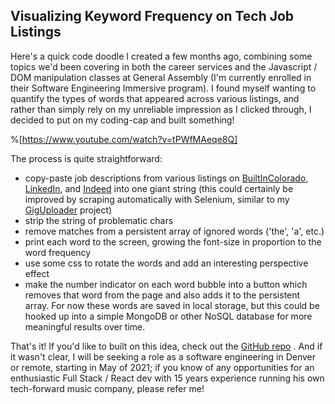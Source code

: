 ## Visualizing Keyword Frequency on Tech Job Listings

Here's a quick code doodle I created a few months ago, combining some topics we'd been covering in both the career services and the Javascript / DOM manipulation classes at General Assembly (I'm currently enrolled in their Software Engineering Immersive program). I found myself wanting to quantify the types of words that appeared across various listings, and rather than simply rely on my unreliable impression as I clicked through, I decided to put on my coding-cap and built something!

 %[https://www.youtube.com/watch?v=tPWfMAeqe8Q]

The process is quite straightforward: 
- copy-paste job descriptions from various listings on [BuiltInColorado](https://www.builtincolorado.com/), [LinkedIn](https://www.linkedin.com/in/benhammondmusic/), and [Indeed](https://www.indeed.com/) into one giant string (this could certainly be improved by scraping automatically with Selenium, similar to my  [GigUploader](https://github.com/benhammondmusic/songkick-bulk-upload)  project)
- strip the string of problematic chars
- remove matches from a persistent array of ignored words ('the', 'a', etc.) 
- print each word to the screen, growing the font-size in proportion to the word frequency
- use some css to rotate the words and add an interesting perspective effect
- make the number indicator on each word bubble into a button which removes that word from the page and also adds it to the persistent array. For now these words are saved in local storage, but this could be hooked up into a simple MongoDB or other NoSQL database for more meaningful results over time.   

That's it! If you'd like to built on this idea, check out the  [GitHub repo](https://github.com/benhammondmusic/resume/tree/master/wordcloud) . And if it wasn't clear, I will be seeking a role as a software engineering in Denver or remote, starting in May of 2021; if you know of any opportunities for an enthusiastic Full Stack / React dev with 15 years experience running his own tech-forward music company, please refer me! 

